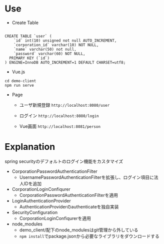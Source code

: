 
# Use
-  Create Table

```

CREATE TABLE `user` (
    `id` int(10) unsigned not null AUTO_INCREMENT,
    `corporation_id` varchar(10) NOT NULL,
    `name` varchar(50) not null,
    `password` varchar(60) NOT NULL,
  PRIMARY KEY (`id`)
) ENGINE=InnoDB AUTO_INCREMENT=1 DEFAULT CHARSET=utf8;
```

- Vue.js

```
cd demo-client
npm run serve
```

- Page
    - ユーザ新規登録
        `http://localhost:8080/user`

    - ログイン
        `http://localhost:8080/login`

    - Vue画面
        `http://localhost:8081/person`

# Explanation
spring securityのデフォルトのログイン機能をカスタマイズ
- CorporationPasswordAuthenticationFilter
    - UsernamePasswordAuthenticationFilterを拡張し、ログイン項目に法人IDを追加
- CorporationLoginConfiqurer
    - CorporationPasswordAuthenticationFilterを適用
- LoginAuthenticationProvider
    - AuthenticationProviderのauthenticateを独自実装
- SecurityConfiguration
    - CorporationLoginConfiqurerを適用
- node_modules
     - demo_client/配下のnode_modulesはgit管理から外している
     - `npm install`でpackage.jsonから必要なライブラリをダウンロードする